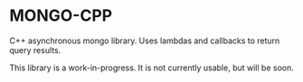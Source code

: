 MONGO-CPP
=========

C++ asynchronous mongo library. Uses lambdas and callbacks to return query results.

This library is a work-in-progress. It is not currently usable, but will be soon.
